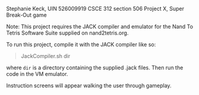 Stephanie Keck, UIN 526009919
CSCE 312 section 506
Project X, Super Break-Out game

Note: This project requires the JACK compiler and emulator for the Nand To Tetris Software Suite supplied on nand2tetris.org.

To run this project, compile it with the JACK compiler like so:

> JackCompiler.sh dir

where `dir` is a directory containing the supplied .jack files. Then run the code in the VM emulator.

Instruction screens will appear walking the user through gameplay.